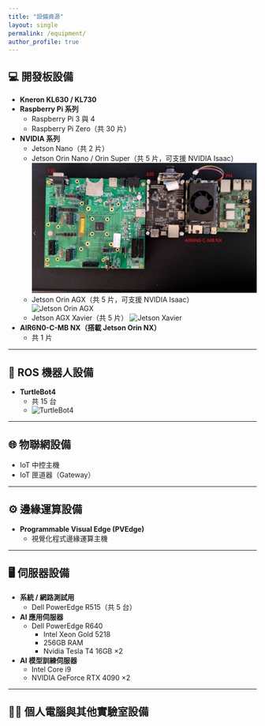 ```yaml
---
title: "設備資源"
layout: single
permalink: /equipment/
author_profile: true
---
```


## 💻 開發板設備

- **Kneron KL630 / KL730**
- **Raspberry Pi 系列**
  - Raspberry Pi 3 與 4
  - Raspberry Pi Zero（共 30 片）
- **NVIDIA 系列**
  - Jetson Nano（共 2 片）
  - Jetson Orin Nano / Orin Super（共 5 片，可支援 NVIDIA Isaac）
    ![Jetson Orin Nano](/assets/images/image-20250327114639093.png)
  - Jetson Orin AGX（共 5 片，可支援 NVIDIA Isaac）
    ![Jetson Orin AGX](/assets/images/image-20250327113619620.png)
  - Jetson AGX Xavier（共 5 片）
    ![Jetson Xavier](/assets/images/image-20250327113538533.png)
- **AIR6N0-C-MB NX（搭載 Jetson Orin NX）**
  - 共 1 片

---

## 🤖 ROS 機器人設備

- **TurtleBot4**
  - 共 15 台
  - ![TurtleBot4](https://idminer.com.tw/wp-content/uploads/2023/05/Turtlebot4-1094-521.webp)

---

## 🌐 物聯網設備

- IoT 中控主機
- IoT 匣道器（Gateway）

---

## ⚙️ 邊緣運算設備

- **Programmable Visual Edge (PVEdge)**
  - 視覺化程式邊緣運算主機

---

## 🖥️ 伺服器設備

- **系統 / 網路測試用**
  - Dell PowerEdge R515（共 5 台）
- **AI 應用伺服器**
  - Dell PowerEdge R640  
    - Intel Xeon Gold 5218  
    - 256GB RAM  
    - Nvidia Tesla T4 16GB ×2
- **AI 模型訓練伺服器**
  - Intel Core i9  
  - NVIDIA GeForce RTX 4090 ×2

---

## 🧑‍💻 個人電腦與其他實驗室設備

